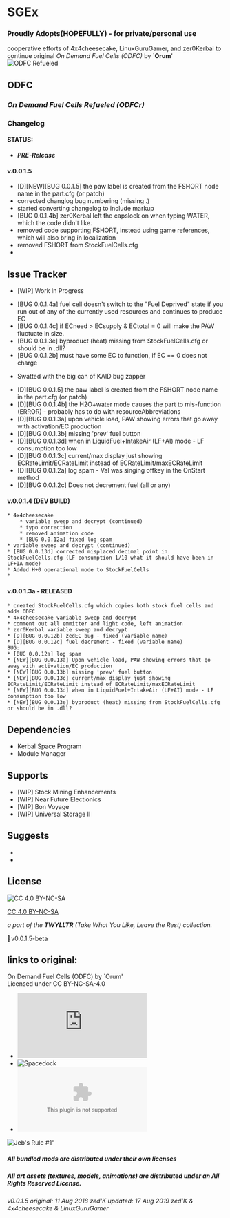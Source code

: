 # SGEx  
### Proudly Adopts(HOPEFULLY) - for private/personal use  

cooperative efforts of 4x4cheesecake, LinuxGuruGamer, and zer0Kerbal to continue original *On Demand Fuel Cells (ODFC)* by `**Orum**'  
![ODFC Refueled](https://i.postimg.cc/HLZt1bq1/1.png) 
 
## ODFC  
### ***On Demand Fuel Cells Refueled (ODFCr)***  

### Changelog 
#### STATUS:
 * ***PRE-Release***

####  v.0.0.1.5 
 * [D][NEW][BUG 0.0.1.5] the paw label is created from the FSHORT node name in the part.cfg (or patch)
 * corrected changlog bug numbering (missing .)
 * started converting changelog to include markup
 * [BUG 0.0.1.4b] zer0Kerbal left the capslock on when typing WATER, which the code didn't like.
 * removed code supporting FSHORT, instead using game references, which will also bring in localization
 * removed FSHORT from StockFuelCells.cfg
 * 

## Issue Tracker
 + [WIP] Work In Progress
 * [BUG 0.0.1.4a] fuel cell doesn't switch to the "Fuel Deprived" state if you run out of any of the currently used resources and continues to produce EC
 * [BUG 0.0.1.4c] if ECneed > ECsupply & ECtotal = 0 will make the PAW fluctuate in size.
 * [BUG 0.0.1.3e] byproduct (heat) missing from StockFuelCells.cfg or should be in .dll?
 * [BUG 0.0.1.2b] must have some EC to function, if EC == 0 does not charge
 + Swatted with the big can of KAID bug zapper
 * [D][BUG 0.0.1.5] the paw label is created from the FSHORT node name in the part.cfg (or patch)
 * [D][BUG 0.0.1.4b] the H2O+water mode causes the part to mis-function (ERROR) - probably has to do with resourceAbbreviations
 * [D][BUG 0.0.1.3a] upon vehicle load, PAW showing errors that go away with activation/EC production
 * [D][BUG 0.0.1.3b] missing 'prev' fuel button
 * [D][BUG 0.0.1.3d] when in LiquidFuel+IntakeAir (LF+AI) mode - LF consumption too low
 * [D][BUG 0.0.1.3c] current/max display just showing ECRateLimit/ECRateLimit instead of ECRateLimit/maxECRateLimit
 * [D][BUG 0.0.1.2a] log spam - Val was singing offkey in the OnStart method
 * [D][BUG 0.0.1.2c] Does not decrement fuel (all or any)
 
 #### v.0.0.1.4 (DEV BUILD)
	* 4x4cheesecake 
		* variable sweep and decrypt (continued)
		* typo correction
		* removed animation code
		* [BUG 0.0.12a] fixed log spam
	* variable sweep and decrypt (continued)
	* [BUG 0.0.13d] corrected misplaced decimal point in StockFuelCells.cfg (LF consumption 1/10 what it should have been in LF+IA mode)
	* Added H+0 operational mode to StockFuelCells
	* 

#### v.0.0.1.3a - RELEASED
	* created StockFuelCells.cfg which copies both stock fuel cells and adds ODFC
	* 4x4cheesecake variable sweep and decrypt
	* comment out all emmitter and light code, left animation
	* zer0Kerbal variable sweep and decrypt
	* [D][BUG 0.0.12b] zedEC bug - fixed (variable name)
	* [D][BUG 0.0.12c] fuel decrement - fixed (variable name)
	BUG:
	* [BUG 0.0.12a] log spam
	* [NEW][BUG 0.0.13a] Upon vehicle load, PAW showing errors that go away with activation/EC production
	* [NEW][BUG 0.0.13b] missing 'prev' fuel button
	* [NEW][BUG 0.0.13c] current/max display just showing ECRateLimit/ECRateLimit instead of ECRateLimit/maxECRateLimit
	* [NEW][BUG 0.0.13d] when in LiquidFuel+IntakeAir (LF+AI) mode - LF consumption too low
	* [NEW][BUG 0.0.13e] byproduct (heat) missing from StockFuelCells.cfg or should be in .dll?
  

## Dependencies 
 * Kerbal Space Program
 * Module Manager
 
## Supports 
 * [WIP] Stock Mining Enhancements
 * [WIP] Near Future Electionics
 * [WIP] Bon Voyage
 * [WIP] Universal Storage II
 
## Suggests 
 * 
 * 
 
## License  
![[CC 4.0 BY-NC-SA](https://creativecommons.org/licenses/by-nc-sa/4.0/)](https://i.creativecommons.org/l/by-nc-sa/4.0/88x31.png "CC 4.0 BY-NC-SA")

[CC 4.0 BY-NC-SA](https://creativecommons.org/licenses/by-nc-sa/4.0/)

*a part of the **TWYLLTR** (Take What You Like, Leave the Rest) collection.*  
 
📌v0.0.1.5-beta  
 
## links to original:  
On Demand Fuel Cells (ODFC) by `Orum'  
Licensed under CC BY-NC-SA-4.0  
 * ![KSP Forums](https://forum.kerbalspaceprogram.com/index.php?/topic/138431-112-on-demand-fuel-cells-odfc-v11/) 
 * ![Spacedock](https://spacedock.info/mod/618/ODFC%20-%20On%20Demand%20Fuel%20Cells) 
 * ![Dropbox](https://www.dropbox.com/s/0rpp4138jumvaxq/ODFC_v1.1.zip?dl=0) 
 
 
![Jeb's Rule #1"](https://ic.pics.livejournal.com/asaratov/25113347/1448500/1448500_original.jpg   "Jeb's Rule #1") 
  
##### All bundled mods are distributed under their own licenses
##### All art assets (textures, models, animations) are distributed under an All Rights Reserved License.

###### v0.0.1.5 original: 11 Aug 2018 zed'K updated: 17 Aug 2019 zed'K & 4x4cheesecake & LinuxGuruGamer
